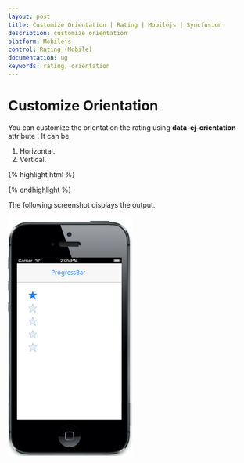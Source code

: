 ```yaml
---
layout: post
title: Customize Orientation | Rating | Mobilejs | Syncfusion
description: customize orientation
platform: Mobilejs
control: Rating (Mobile)
documentation: ug
keywords: rating, orientation
---
```


# Customize Orientation

You can customize the orientation the rating using **data-ej-orientation** attribute . It can be,

1. Horizontal.
2. Vertical. 

{% highlight html %}

<div id="rating_sample" data-role="ejmrating" data-ej-orientation="vertical">

</div>

{% endhighlight %}

The following screenshot displays the output.                        

![](Customize-Orientation_images/Customize-Orientation_img1.png)